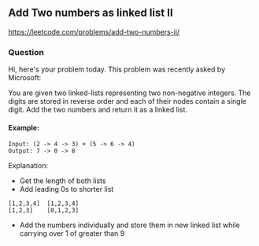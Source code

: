 ## Add Two numbers as linked list II
https://leetcode.com/problems/add-two-numbers-ii/

### Question
Hi, here's your problem today. This problem was recently asked by Microsoft:

You are given two linked-lists representing two non-negative integers. The digits are stored in reverse order and each of their nodes contain a single digit. Add the two numbers and return it as a linked list.

#### Example:
```
Input: (2 -> 4 -> 3) + (5 -> 6 -> 4)
Output: 7 -> 0 -> 8
```
Explanation: 
- Get the length of both lists
- Add leading 0s to shorter list

```
[1,2,3,4]  [1,2,3,4]
[1,2,3]    [0,1,2,3]
```
- Add the numbers individually and store them in new linked list while carrying over 1 of greater than 9 
